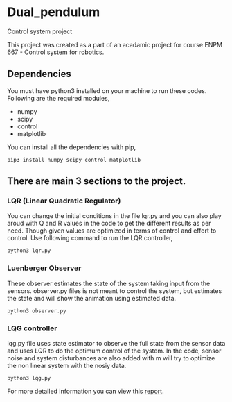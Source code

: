# Dual_pendulum
Control system project

This project was created as a part of an acadamic project for course ENPM 667 - Control system for robotics.

## Dependencies
You must have python3 installed on your machine to run these codes. Following are the required modules,

* numpy
* scipy
* control
* matplotlib

You can install all the dependencies with pip,
```
pip3 install numpy scipy control matplotlib
```

## There are main 3 sections to the project.

### LQR (Linear Quadratic Regulator)

You can change the initial conditions in the file lqr.py and you can also play aroud with Q and R values in the code to get the different results as per need. Though given values are optimized in terms of control and effort to control. Use following command to run the LQR controller,
```
python3 lqr.py
```

### Luenberger Observer

These observer estimates the state of the system taking input from the sensors. observer.py files is not meant to control the system, but estimates the state and will show the animation using estimated data.
```
python3 observer.py
```

### LQG controller

lqg.py file uses state estimator to observe the full state from the sensor data and uses LQR to do the optimum control of the system. In the code, sensor noise and system disturbances are also added with m will try to optimize the non linear system with the nosiy data.
```
python3 lqg.py
```


For more detailed information you can view this [report](https://github.com/SaumilShah66/Dual_pendulum/blob/master/ENPM667_FinalProject_Saumil_Smriti.pdf).

